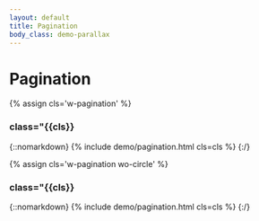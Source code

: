 ```yaml
---
layout: default
title: Pagination
body_class: demo-parallax
---
```


# Pagination

{% assign cls='w-pagination' %}
### class="{{cls}}
{::nomarkdown}
{% include demo/pagination.html cls=cls %}
{:/}

{% assign cls='w-pagination wo-circle' %}
### class="{{cls}}
{::nomarkdown}
{% include demo/pagination.html cls=cls %}
{:/}
